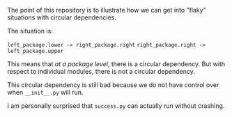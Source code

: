 The point of this repository is to illustrate how we can get into "flaky" situations with circular dependencies.

The situation is:

`left_package.lower -> right_package.right`
`right_package.right -> left_package.upper`

This means that *at a package level*, there is a circular dependency.  But with respect to individual modules, there is not a circular dependency.

This circular dependency is still bad because we do not have control over when `__init__.py`  will run.

I am personally surprised that `success.py` can actually run without crashing.


